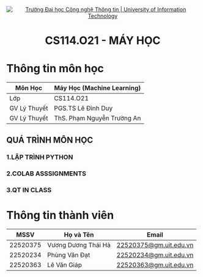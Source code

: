 <p align="center">
  <a href="https://www.uit.edu.vn/" title="Trường Đại học Công nghệ Thông tin" style="border: 5;">
    <img src="https://i.imgur.com/WmMnSRt.png" alt="Trường Đại học Công nghệ Thông tin | University of Information Technology">
  </a>
</p>

<!-- Title -->
<h1 align="center"><b>CS114.O21 - MÁY HỌC</b></h1>

# Thông tin môn học
| Môn Học      | Máy Học (Machine Learning) |
|--------------|-----------------------------|
| Lớp          | CS114.O21                   |
| GV Lý Thuyết| PGS.TS Lê Đình Duy          |
| GV Lý Thuyết| ThS. Phạm Nguyễn Trường An |

## QUÁ TRÌNH MÔN HỌC
<a name ="quatrinh"></a>
### 1.LẬP TRÌNH PYTHON
<a name ="colab"></a>
### 2.COLAB ASSSIGNMENTS
<a name ="QT"></a>
### 3.QT IN CLASS

# Thông tin thành viên
| MSSV     | Họ và Tên        | Email                   |
|----------|------------------|-------------------------|
| 22520375 | Vương Dương Thái Hà | 22520375@gm.uit.edu.vn |
| 22520234 | Phùng Văn Đạt  | 22520234@gm.uit.edu.vn |
| 22520363 | Lê Văn Giáp    | 22520363@gm.uit.edu.vn |
